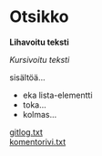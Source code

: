 
# Otsikko

**Lihavoitu teksti** 

*Kursivoitu teksti*


sisältöä...
* eka lista-elementti
* toka...
* kolmas...

[gitlog.txt](https://github.com/MiraVorne77/ot-harjoitustyo/blob/master/laskarit/viikko1/gitlog.txt)  
[komentorivi.txt](https://github.com/MiraVorne77/ot-harjoitustyo/blob/master/laskarit/viikko1/komentorivi.txt)
